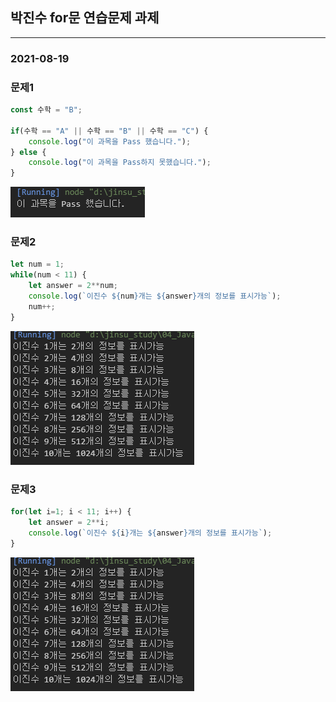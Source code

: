 ## 박진수 for문 연습문제 과제
<hr />

### 2021-08-19

### 문제1

```javascript
const 수학 = "B";

if(수학 == "A" || 수학 == "B" || 수학 == "C") {
    console.log("이 과목을 Pass 했습니다.");
} else {
    console.log("이 과목을 Pass하지 못했습니다.");
}
```
![실행결과](img/for1.PNG)


### 문제2
```javascript
let num = 1;
while(num < 11) {
    let answer = 2**num;
    console.log(`이진수 ${num}개는 ${answer}개의 정보를 표시가능`);
    num++;
}
```
![실행결과](img/for2.PNG)

### 문제3
```javascript
for(let i=1; i < 11; i++) {
    let answer = 2**i;
    console.log(`이진수 ${i}개는 ${answer}개의 정보를 표시가능`);
}
```
![실행결과](img/for2.PNG)